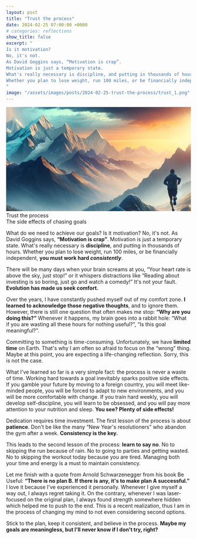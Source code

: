 ```yaml
---
layout: post
title: "Trust the process"
date: 2024-02-25 07:00:00 +0000
# categories: reflections
show_title: false
excerpt: "
Is it motivation?
No, it's not.
As David Goggins says, “Motivation is crap”.
Motivation is just a temporary state.
What's really necessary is discipline, and putting in thousands of hours.
Whether you plan to lose weight, run 100 miles, or be financially independent, you must work hard consistently.
"
image: "/assets/images/posts/2024-02-25-trust-the-process/trust_1.png"
---
```

<div class="cover-image">
  <div class="image-container">
    <img src="/assets/images/posts/2024-02-25-trust-the-process/trust_1.png" alt="Trust the process">
  </div>
  <div class="image-text">
    <div class="main-title">Trust the process</div>
    <div class="subtitle">The side effects of chasing goals</div>
  </div>
</div>

What do we need to achieve our goals?
Is it motivation?
No, it's not.
As David Goggins says, **“Motivation is crap”**.
Motivation is just a temporary state.
What's really necessary is **discipline**, and putting in thousands of hours.
Whether you plan to lose weight, run 100 miles, or be financially independent, **you must work hard _consistently_**.

There will be many days when your brain screams at you, “Your heart rate is above the sky, just stop!” or it whispers distractions like “Reading about investing is so boring, just go and watch a comedy!” It's not your fault.
**Evolution has made us seek comfort.**

Over the years, I have constantly pushed myself out of my comfort zone.
**I learned to acknowledge those negative thoughts**, and to ignore them.
However, there is still one question that often makes me stop: **“Why are you doing this?”** 
Whenever it happens, my brain goes into a rabbit hole: “What if you are wasting all these hours for nothing useful?”, “Is this goal meaningful?”.

Committing to something is time-consuming.
Unfortunately, we have **limited time** on Earth.
That's why I am often so afraid to focus on the “wrong” thing.
Maybe at this point, you are expecting a life-changing reflection.
Sorry, this is not the case.

What I've learned so far is a very simple fact: the process is never a waste of time.
Working hard towards a goal inevitably sparks positive side effects.
If you gamble your future by moving to a foreign country, you will meet like-minded people, you will be forced to adapt to new environments, and you will be more comfortable with change.
If you train hard weekly, you will develop self-discipline, you will learn to be obsessed, and you will pay more attention to your nutrition and sleep.
**You see? Plenty of side effects!**

Dedication requires time investment.
The first lesson of the process is about **patience**.
Don't be like the many “New Year's resolutioners” who abandon the gym after a week.
**Consistency is the key.**

This leads to the second lesson of the process: **learn to say no**.
No to skipping the run because of rain.
No to going to parties and getting wasted.
No to skipping the workout today because you are tired.
Managing both your time and energy is a must to maintain consistency.

Let me finish with a quote from Arnold Schwarzenegger from his book Be Useful: **“There is no plan B. If there is any, it's to make plan A successful.”**
I love it because I've experienced it personally.
Whenever I give myself a way out, I always regret taking it.
On the contrary, whenever I was laser-focused on the original plan, I always found strength somewhere hidden which helped me to push to the end.
This is a recent realization, thus I am in the process of changing my mind to not even considering second options.


Stick to the plan, keep it consistent, and believe in the process.
**Maybe my goals are meaningless, but I'll never know if I don't try, right?**
